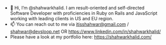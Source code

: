 - 👋 Hi, I’m @shahwarkhalid. I am result-oriented and self-directed Software Developer with proficiencies in Ruby on Rails and JavaScript working with leading clients in US and EU region.
- 📫 You can reach out to me via itisshahwar@gmail.com / shahwar@devsloop.net OR https://www.linkedin.com/in/shahwarkhalid/
- Please have a look at my portfolio here: https://shahwarkhalid.com/

<!---
shahwarkhalid/shahwarkhalid is a ✨ special ✨ repository because its `README.md` (this file) appears on your GitHub profile.
You can click the Preview link to take a look at your changes.
--->
